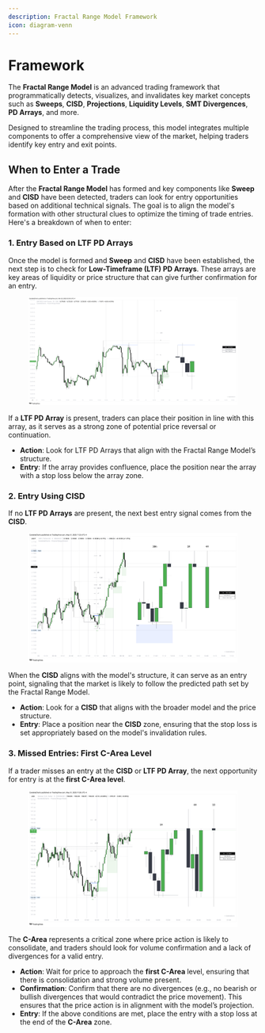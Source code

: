 ```yaml
---
description: Fractal Range Model Framework
icon: diagram-venn
---
```


# Framework

The **Fractal Range Model** is an advanced trading framework that programmatically detects, visualizes, and invalidates key market concepts such as **Sweeps**, **CISD**, **Projections**, **Liquidity Levels**, **SMT Divergences**, **PD Arrays**, and more.

Designed to streamline the trading process, this model integrates multiple components to offer a comprehensive view of the market, helping traders identify key entry and exit points.

## **When to Enter a Trade**

After the **Fractal Range Model** has formed and key components like **Sweep** and **CISD** have been detected, traders can look for entry opportunities based on additional technical signals. The goal is to align the model's formation with other structural clues to optimize the timing of trade entries. Here's a breakdown of when to enter:

### **1. Entry Based on LTF PD Arrays**

Once the model is formed and **Sweep** and **CISD** have been established, the next step is to check for **Low-Timeframe (LTF) PD Arrays**. These arrays are key areas of liquidity or price structure that can give further confirmation for an entry.

<figure><img src="../../.gitbook/assets/docs-frm-007.png" alt=""><figcaption></figcaption></figure>

If a **LTF PD Array** is present, traders can place their position in line with this array, as it serves as a strong zone of potential price reversal or continuation.

* **Action**: Look for LTF PD Arrays that align with the Fractal Range Model’s structure.
* **Entry**: If the array provides confluence, place the position near the array with a stop loss below the array zone.

### **2. Entry Using CISD**

If no **LTF PD Arrays** are present, the next best entry signal comes from the **CISD**.&#x20;

<figure><img src="../../.gitbook/assets/docs-frm-015.png" alt=""><figcaption></figcaption></figure>

When the **CISD** aligns with the model's structure, it can serve as an entry point, signaling that the market is likely to follow the predicted path set by the Fractal Range Model.

* **Action**: Look for a **CISD** that aligns with the broader model and the price structure.
* **Entry**: Place a position near the **CISD** zone, ensuring that the stop loss is set appropriately based on the model's invalidation rules.

### **3. Missed Entries: First C-Area Level**

If a trader misses an entry at the **CISD** or **LTF PD Array**, the next opportunity for entry is at the **first C-Area level**.&#x20;

<figure><img src="../../.gitbook/assets/docs-frm-016.png" alt=""><figcaption></figcaption></figure>

The **C-Area** represents a critical zone where price action is likely to consolidate, and traders should look for volume confirmation and a lack of divergences for a valid entry.

* **Action**: Wait for price to approach the **first C-Area** level, ensuring that there is consolidation and strong volume present.
* **Confirmation**: Confirm that there are no divergences (e.g., no bearish or bullish divergences that would contradict the price movement). This ensures that the price action is in alignment with the model’s projection.
* **Entry**: If the above conditions are met, place the entry with a stop loss at the end of the **C-Area** zone.
